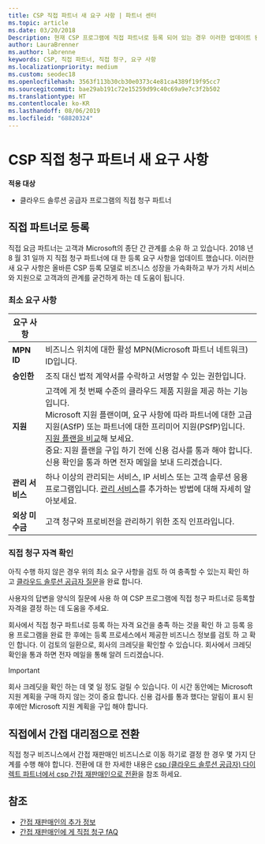 ```yaml
---
title: CSP 직접 파트너 새 요구 사항 | 파트너 센터
ms.topic: article
ms.date: 03/20/2018
Description: 현재 CSP 프로그램에 직접 파트너로 등록 되어 있는 경우 이러한 업데이트 된 지원 및 서비스 요구 사항을 충족 하도록 준비 해야 합니다.
author: LauraBrenner
ms.author: labrenne
keywords: CSP, 직접 파트너, 직접 청구, 요구 사항
ms.localizationpriority: medium
ms.custom: seodec18
ms.openlocfilehash: 3563f113b30cb30e0373c4e81ca4389f19f95cc7
ms.sourcegitcommit: bae29ab191c72e15259d99c40c69a9e7c3f2b502
ms.translationtype: HT
ms.contentlocale: ko-KR
ms.lasthandoff: 08/06/2019
ms.locfileid: "68820324"
---
```

# <a name="csp-direct-bill-partner-new-requirements"></a>CSP 직접 청구 파트너 새 요구 사항

**적용 대상**

- 클라우드 솔루션 공급자 프로그램의 직접 청구 파트너

## <a name="enroll-as-a-direct-partner"></a>직접 파트너로 등록

직접 요금 파트너는 고객과 Microsoft의 종단 간 관계를 소유 하 고 있습니다. 2018 년 8 월 31 일까 지 직접 청구 파트너에 대 한 등록 요구 사항을 업데이트 했습니다. 이러한 새 요구 사항은 올바른 CSP 등록 모델로 비즈니스 성장을 가속화하고 부가 가치 서비스와 지원으로 고객과의 관계를 굳건하게 하는 데 도움이 됩니다.

### <a name="minimum-requirements"></a>최소 요구 사항

|**요구 사항**|                             |
|--------------------------------|--------------------------------------------------------------|
|**MPN ID**   |비즈니스 위치에 대한 활성 MPN(Microsoft 파트너 네트워크) ID입니다.    |
|**승인한**   |조직 대신 법적 계약서를 수락하고 서명할 수 있는 권한입니다.|
|**지원**   |고객에 게 첫 번째 수준의 클라우드 제품 지원을 제공 하는 기능입니다. <br>Microsoft 지원 플랜이며, 요구 사항에 따라 파트너에 대한 고급 지원(ASfP) 또는 파트너에 대한 프리미어 지원(PSfP)입니다. [지원 플랜을 비교](https://partner.microsoft.com/support/partnersupport)해 보세요.<br> 중요: 지원 플랜을 구입 하기 전에 신용 검사를 통과 해야 합니다. 신용 확인을 통과 하면 전자 메일을 보내 드리겠습니다. |
|**관리 서비스**   |하나 이상의 관리되는 서비스, IP 서비스 또는 고객 솔루션 응용 프로그램입니다. [관리 서비스](https://partner.microsoft.com/business-opportunities/managed-services-provider)를 추가하는 방법에 대해 자세히 알아보세요.|
|**외상 미수금** |고객 청구와 프로비전을 관리하기 위한 조직 인프라입니다.

### <a name="verify-direct-bill-eligibility"></a>직접 청구 자격 확인

아직 수행 하지 않은 경우 위의 최소 요구 사항을 검토 하 여 충족할 수 있는지 확인 하 고 [클라우드 솔루션 공급자 질문](https://partner.microsoft.com/cloud-solution-provider/assessment)을 완료 합니다.

사용자의 답변을 양식의 질문에 사용 하 여 CSP 프로그램에 직접 청구 파트너로 등록할 자격을 결정 하는 데 도움을 주세요.

회사에서 직접 청구 파트너로 등록 하는 자격 요건을 충족 하는 것을 확인 하 고 등록 응용 프로그램을 완료 한 후에는 등록 프로세스에서 제공한 비즈니스 정보를 검토 하 고 확인 합니다. 이 검토의 일환으로, 회사의 크레딧을 확인할 수 있습니다. 회사에서 크레딧 확인을 통과 하면 전자 메일을 통해 알려 드리겠습니다.

>[!IMPORTANT]
>회사 크레딧을 확인 하는 데 몇 일 정도 걸릴 수 있습니다. 이 시간 동안에는 Microsoft 지원 계획을 구매 하지 않는 것이 중요 합니다. 신용 검사를 통과 했다는 알림이 표시 된 후에만 Microsoft 지원 계획을 구입 해야 합니다.

## <a name="transition-from-direct-to-indirect-reseller"></a>직접에서 간접 대리점으로 전환

직접 청구 비즈니스에서 간접 재판매인 비즈니스로 이동 하기로 결정 한 경우 몇 가지 단계를 수행 해야 합니다. 전환에 대 한 자세한 내용은 [csp (클라우드 솔루션 공급자) 다이렉트 파트너에서 csp 간접 재판매인으로 전환](transition-direct-to-indirect.md)을 참조 하세요. 

## <a name="see-also"></a>참조

- [간접 재판매인의 추가 정보](https://assetsprod.microsoft.com/csp-directbill-to-indirect-transition.pdf)
- [간접 재판매인에 게 직접 청구 fAQ](https://assetsprod.microsoft.com/mpn/direct-bill-partner-faq.pdf)
